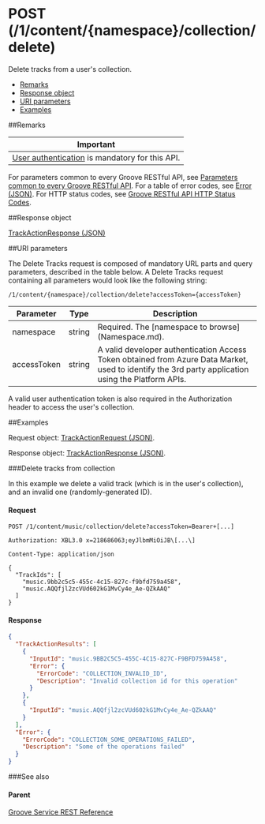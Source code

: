 # POST (/1/content/{namespace}/collection/delete) 

Delete tracks from a user's collection.

-   [Remarks](#remarks)
-   [Response object](#response-object)
-   [URI parameters](#uri-parameters)
-   [Examples](#examples)

##Remarks


| Important                                                                            |
|------------------------------------------------------------------------------------------|
| [User authentication](../Using-the-Groove-RESTful-services/User-Authentication.md) is mandatory for this API. |

For parameters common to every Groove RESTful API, see [Parameters common to every Groove RESTful API](CommonParameters.md). For a table of error codes, see [Error (JSON)](JSON_Error.md). For HTTP status codes, see [Groove RESTful API HTTP Status Codes](HTTPStatusCodes.md).

##Response object


[TrackActionResponse (JSON)](JSON_TrackActionResponse.md)

##URI parameters


The Delete Tracks request is composed of mandatory URL parts and query parameters, described in the table below. A Delete Tracks request containing all parameters would look like the following string:

```
/1/content/{namespace}/collection/delete?accessToken={accessToken}
```

| **Parameter** | **Type** | **Description**                                                                                                                                    |
|---------------|----------|----------------------------------------------------------------------------------------------------------------------------------------------------|
| namespace     | string   | Required. The [namespace to browse] (Namespace.md).                                                                                                     |
| accessToken   | string   | A valid developer authentication Access Token obtained from Azure Data Market, used to identify the 3rd party application using the Platform APIs. |

A valid user authentication token is also required in the Authorization header to access the user's collection.

##Examples


Request object: [TrackActionRequest (JSON)](JSON_TrackActionRequest.md).

Response object: [TrackActionResponse (JSON)](JSON_TrackActionResponse.md).

###Delete tracks from collection


In this example we delete a valid track (which is in the user's collection), and an invalid one (randomly-generated ID).

#### Request
```http
POST /1/content/music/collection/delete?accessToken=Bearer+[...]

Authorization: XBL3.0 x=218686063;eyJlbmMiOiJB\[...\]

Content-Type: application/json

{
  "TrackIds": [
    "music.9bb2c5c5-455c-4c15-827c-f9bfd759a458",
    "music.AQQfjl2zcVUd602kG1MvCy4e_Ae-QZkAAQ"
  ]
}
```

#### Response
```json
{
  "TrackActionResults": [
    {
      "InputId": "music.9BB2C5C5-455C-4C15-827C-F9BFD759A458",
      "Error": {
        "ErrorCode": "COLLECTION_INVALID_ID",
        "Description": "Invalid collection id for this operation"
      }
    },
    {
      "InputId": "music.AQQfjl2zcVUd602kG1MvCy4e_Ae-QZkAAQ"
    }
  ],
  "Error": {
    "ErrorCode": "COLLECTION_SOME_OPERATIONS_FAILED",
    "Description": "Some of the operations failed"
  }
}
```
###See also


#### Parent
[Groove Service REST Reference](Groove-Service-REST-Reference.md)

